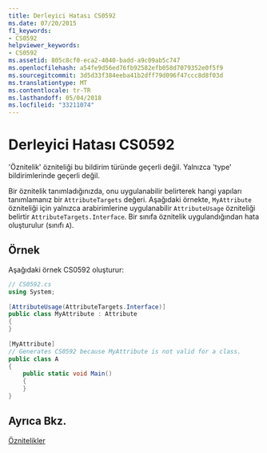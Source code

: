 ```yaml
---
title: Derleyici Hatası CS0592
ms.date: 07/20/2015
f1_keywords:
- CS0592
helpviewer_keywords:
- CS0592
ms.assetid: 805c8cf0-eca2-4040-badd-a9c09ab5c747
ms.openlocfilehash: a54fe9d56ed76fb92582efb058d7079352e0f5f9
ms.sourcegitcommit: 3d5d33f384eeba41b2dff79d096f47ccc8d8f03d
ms.translationtype: MT
ms.contentlocale: tr-TR
ms.lasthandoff: 05/04/2018
ms.locfileid: "33211074"
---
```

# <a name="compiler-error-cs0592"></a>Derleyici Hatası CS0592
'Öznitelik' özniteliği bu bildirim türünde geçerli değil. Yalnızca 'type' bildirimlerinde geçerli değil.  
  
 Bir öznitelik tanımladığınızda, onu uygulanabilir belirterek hangi yapıları tanımlamanız bir `AttributeTargets` değeri. Aşağıdaki örnekte, `MyAttribute` özniteliği için yalnızca arabirimlerine uygulanabilir `AttributeUsage` özniteliği belirtir `AttributeTargets.Interface`. Bir sınıfa öznitelik uygulandığından hata oluşturulur (sınıfı `A`).  
  
## <a name="example"></a>Örnek  
 Aşağıdaki örnek CS0592 oluşturur:  
  
```csharp  
// CS0592.cs  
using System;  
  
[AttributeUsage(AttributeTargets.Interface)]  
public class MyAttribute : Attribute   
{  
}  
  
[MyAttribute]  
// Generates CS0592 because MyAttribute is not valid for a class.   
public class A    
{  
    public static void Main()  
    {  
    }  
}  
```  
  
## <a name="see-also"></a>Ayrıca Bkz.  
 [Öznitelikler](../../../csharp/programming-guide/concepts/attributes/index.md)
